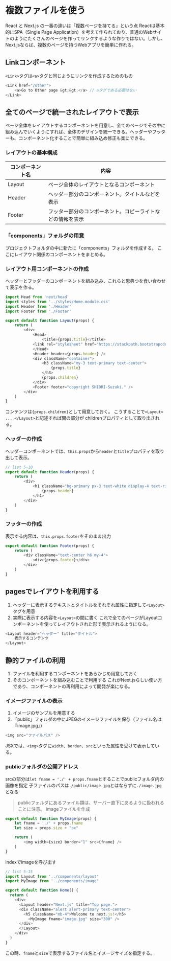 # 複数ファイルを使う
React と Next.js の一番の違いは「複数ページを持てる」という点
Reactは基本的にSPA（Single Page Application）を考えて作られており、普通のWebサイトのようにたくさんのページを作ってリンクするような作りではない。しかし、Next.jsならば、複数のページを持つWebアプリを簡単に作れる。
## Linkコンポーネント
`<Link>`タグは`<a>`タグと同じようにリンクを作成するためのもの
```js
<Link href="/other">
    <a>Go to Other page &gt;&gt;</a> // aタグである必要はない
</Link>
```
## 全てのページで統一されたレイアウトで表示
ページ全体をレイアウトするコンポーネントを用意し、全てのページでその中に組み込んでいくようにすれば、全体のデザインを統一できる。ヘッダーやフッターも、コンポーネント化することで簡単に組み込め修正も楽にできる。
### レイアウトの基本構成
| コンポーネント名 | 内容 |
| --- | --- |
| Layout | ページ全体のレイアウトとなるコンポーネント |
| Header | ヘッダー部分のコンポーネント。タイトルなどを表示 |
| Footer | フッター部分のコンポーネント。コピーライトなどの情報を表示 |
### 「components」フォルダの用意
プロジェクトフォルダの中に新たに「components」フォルダを作成する。
ここにレイアウト関係のコンポーネントをまとめる。
### レイアウト用コンポーネントの作成
ヘッダーとフッダーのコンポーネントを組み込み、これらと恩典つを食い合わせて表示を作る。
```js
import Head from 'next/head'
import styles from '../styles/Home.module.css'
import Header from './Header'
import Footer from './Footer'

export default function Layout(props) {
    return (
        <div>
            <Head>
                <title>{props.title}</title>
            <link rel="stylesheet" href="https://stackpath.bootstrapcdn.com/bootstrap/4.5.0/css/bootstrap.min.css" crossOrigin="anonymous" />
            </Head>
            <Header header={props.header} />
            <div className="container">
                <h3 className="my-3 text-primary text-center">
                    {props.title}
                </h3>
                {props.children}
            </div>
            <Footer footer="copyright SHIORI-Suzuki." />
        </div>
    )
}
```
コンテンツは`{props.children}`として用意しておく。
こうすることで`<Layout> ... </Layout>`と記述すれば間の部分が childrenプロパティとして取り出される。
### ヘッダーの作成
ヘッダーコンポーネントでは、`this.props`から`header`と`title`プロパティを取り出して表示。
```js
// list 5-10
export default function Header(props) {
    return (
        <div>
            <h1 className="bg-primary px-3 text-white display-4 text-right">
                {props.header}
            </h1>
        </div>
    )
}
```
### フッターの作成
表示する内容は、`this.props.footer`をそのまま出力
```js
export default function Footer(props) {
    return (
        <div className="text-center h6 my-4">
            <div>{props.footer}</div>
        </div>
    )
}
```
## pagesでレイアウトを利用する
1. ヘッダーに表示するテキストとタイトルをそれぞれ属性に指定して`<Layout>`タグを用意
2. 実際に表示する内容を`<Layout>`の間に書く
これで全てのページがLayoutコンポーネントを使ってレイアウトされた形で表示されるようになる。
```js
<Layout header="ヘッダー" title="タイトル">
    表示するコンテンツ
</Layout>
```

## 静的ファイルの利用
1. ファイルを利用するコンポーネントをあらかじめ用意しておく
2. そのコンポーネントを組み込むことで利用する
これがNext.jsらしい使い方であり、コンポーネントの再利用によって開発が楽になる。
### イメージファイルの表示
1. イメージのサンプルを用意する
2. 「public」フォルダの中にJPEGのイメージファイルを保存（ファイル名は『image.jpg』）
```js
<img src="ファイルパス" />
```
JSXでは、`<img>`タグに`width`、`border`、`src`といった属性を受けて表示している。
### publicフォルダの公開アドレス
srcの部分は`let fname = './' + props.fname`とすることでpublicフォルダ内の画像を指定
子ファイルのパスは`./public/image.jpg`とはならずに`./image.jpg`となる
> publicフォルダにあるファイル類は、サーバー直下にあるように扱われることに注意。
imageファイルを作成
```js
export default function MyImage(props) {
    let fname = './' + props.fname
    let size = props.size + "px"

    return (
        <img width={size} border="1" src={fname} />
    )
}
```
indexでimageを呼び出す
```js
// list 5-15
import Layout from '../components/layout'
import MyImage from '../components/image'

export default function Home() {
  return (
    <div>
      <Layout header="Next.js" title="Top page.">
      <div className="alert alert-primary text-center">
        <h5 className="mb-4">Welcome to next.js!</h5>
          <MyImage fname="image.jpg" size="300" />
      </div>
      </Layout>
    </div>
  )
}
```
この時、`fname`と`size`で表示するファイル名とイメージサイズを指定する。